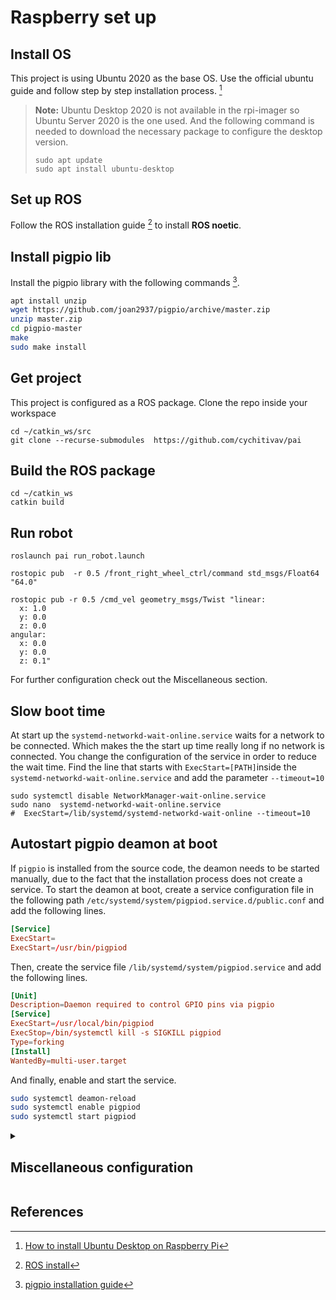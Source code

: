 # Raspberry set up

## Install OS
This project is using Ubuntu 2020 as the base OS. Use the official ubuntu guide and follow step by step installation process. [^os-install]
 > __Note:__ Ubuntu Desktop 2020 is not available in the rpi-imager so Ubuntu Server 2020 is the one used. And the following command is needed to download the necessary package to configure the desktop version.
 > ```
 > sudo apt update
 > sudo apt install ubuntu-desktop
 > ```

## Set up ROS
Follow the ROS installation guide [^ros-install] to install __ROS noetic__.


## Install pigpio lib
Install the pigpio library with the following commands [^pigpio-install].

```bash
apt install unzip
wget https://github.com/joan2937/pigpio/archive/master.zip
unzip master.zip
cd pigpio-master
make
sudo make install
```

## Get project 
This project is configured as a ROS package. Clone the repo inside your workspace

```
cd ~/catkin_ws/src
git clone --recurse-submodules  https://github.com/cychitivav/pai
```

## Build the ROS package

```
cd ~/catkin_ws
catkin build
```
## Run robot

```
roslaunch pai run_robot.launch
```

```
rostopic pub  -r 0.5 /front_right_wheel_ctrl/command std_msgs/Float64 "64.0"
```


```
rostopic pub -r 0.5 /cmd_vel geometry_msgs/Twist "linear:
  x: 1.0
  y: 0.0
  z: 0.0
angular:
  x: 0.0
  y: 0.0
  z: 0.1"
```

For further configuration check out the Miscellaneous section.

## Slow boot time
At start up the `systemd-networkd-wait-online.service` waits for a network to be connected. Which makes the the start up time really long if no network is connected. You change the configuration of the service in order to reduce the wait time. Find the line  that starts with `ExecStart=[PATH]`inside the  `systemd-networkd-wait-online.service` and add the  parameter `--timeout=10`

```
sudo systemctl disable NetworkManager-wait-online.service
sudo nano  systemd-networkd-wait-online.service
#  ExecStart=/lib/systemd/systemd-networkd-wait-online --timeout=10
```

## Autostart pigpio deamon at boot
If `pigpio` is installed from the source code, the deamon needs to be started manually, due to the fact that the installation process does not create a service. To start the deamon at boot, create a service configuration file in the following path `/etc/systemd/system/pigpiod.service.d/public.conf` and add the following lines.

```conf
[Service]
ExecStart=
ExecStart=/usr/bin/pigpiod
```

Then, create the service file `/lib/systemd/system/pigpiod.service` and add the following lines.

```conf
[Unit]
Description=Daemon required to control GPIO pins via pigpio
[Service]
ExecStart=/usr/local/bin/pigpiod
ExecStop=/bin/systemctl kill -s SIGKILL pigpiod
Type=forking
[Install]
WantedBy=multi-user.target
```

And finally, enable and start the service.

```bash
sudo systemctl deamon-reload
sudo systemctl enable pigpiod
sudo systemctl start pigpiod
```


<details>
  <summary><h2>Miscellaneous configuration </h2></summary>
  <p>ssh remote.</p>
  <p>development environment (install vscode and list of vscode extensions).</p>
  <p>add raspbian apt archive.</p>
  <p>configure vnc server.</p>
  
</details> 

## References

[^os-install]:[How to install Ubuntu Desktop on Raspberry Pi](https://ubuntu.com/tutorials/how-to-install-ubuntu-desktop-on-raspberry-pi-4#1-overview)

[^ros-install]:[ROS install](http://wiki.ros.org/noetic/Installation/Ubuntu)

[^pigpio-install]:[pigpio installation guide](https://abyz.me.uk/rpi/pigpio/download.html)

[^vnc-server-install]:[install and configure vnc on ubuntu 20-04](https://www.digitalocean.com/community/tutorials/how-to-install-and-configure-vnc-on-ubuntu-20-04)
